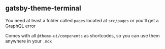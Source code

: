 ## gatsby-theme-terminal

You need at least a folder called `pages` located at `src/pages` or you'll get a GraphQL error

Comes with all `@theme-ui/components` as shortcodes, so you can use them anywhere in your `.mdx`
